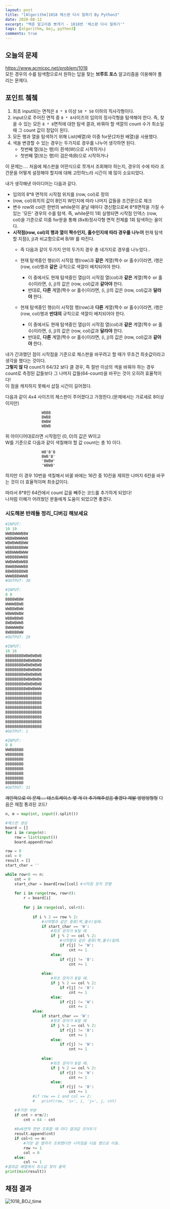 ```yaml
---
layout: post
title: "[Algorithm]1018 체스판 다시 칠하기 By Python3"
date: 2020-08-12
excerpt: "백준 알고리즘 뽀개기 - 1018번 '체스판 다시 칠하기'"
tags: [algorithm, boj, python3]
comments: true
---
```

## 오늘의 문제
<https://www.acmicpc.net/problem/1018>  
모든 경우의 수를 탐색함으로서 원하는 답을 찾는 __브루트 포스__ 알고리즘을 이용해야 풀리는 문제다.   

## 포인트 쳌쳌
1. 최초 input되는 면적은 `8 * 8` 이상 `50 * 50` 이하의 직사각형이다.
2. input으로 주어진 면적 중 `8 * 8`사이즈의 임의의 정사각형을 탐색해야 한다. 즉, 찾을 수 있는 모든 `8 * 8`면적에 대한 탐색 결과, 바꿔야 할 색깔의 count 수가 최소일 때 그 count 값이 정답이 된다.
3. 모든 행과 열을 탐색하기 위해 List(배열)와 이중 for문(2차원 배열)을 사용했다.
4. 색을 변경할 수 있는 경우는 두가지로 경우를 나누어 생각하면 된다. 
    + 첫번째 열(또는 행)이 흰색(W)으로 시작하거나  
    + 첫번째 열(또는 행)이 검은색(B)으로 시작하거나  


이 문제는.... 처음에 체스판을 어떤식으로 쪼개서 조회해야 하는지, 경우의 수에 따라 조건문을 어떻게 설정해야 할지에 대해 고민하느라 시간이 꽤 많이 소요되었다.  

내가 생각해낸 아이디어는 다음과 같다.  

+ 임의의 8*8 면적의 시작점 위치를 (row, col)로 정의  
+ (row, col)위치의 값이 B인지 W인지에 따라 나머지 값들을 조건문으로 체크  
+ 변수 row와 col은 한번의 while문이 끝날 때마다 갱신함으로써 8*8면적을 가질 수 있는 '모든' 경우의 수를 탐색. 즉, while문이 1회 실행되면 시작점 인덱스 (row, col)을 기준으로 이중 for문을 통해 (8x8)정사각형 면적 전체를 1회 탐색하는 꼴이다.  
+ __시작점(row, col)의 행과 열이 짝수인지, 홀수인지에 따라 경우를 나누어__ 현재 탐색할 지점(i, j)과 비교함으로써 B/W 를 따진다.  
    + 즉 다음과 같이 두가지 안의 두가지 경우 총 네가지로 경우를 나누었다..  
    + 현재 탐색중인 행(i)이 시작점 행(row)과 __같은__ 계열(짝수 or 홀수)이라면, i행은 (row, col)행과 __같은__ 규칙으로 색깔이 배치되어야 한다.  
        + 이 중에서도 현재 탐색중인 열(j)이 시작점 열(col)과 __같은__ 계열(짝수 or 홀수)이라면, (i, j)의 값은 (row, col)값과 __같아야__ 한다.  
        + 반대로, __다른__ 계열(짝수 or 홀수)이라면, (i, j)의 값은 (row, col)값과 __달라야__ 한다.  


    + 현재 탐색중인 행(i)이 시작점 행(row)과 __다른__ 계열(짝수 or 홀수)이라면, i행은 (row, col)행과 __반대의__ 규칙으로 색깔이 배치되어야 한다.  
        + 이 중에서도 현재 탐색중인 열(j)이 시작점 열(col)과 __같은__ 계열(짝수 or 홀수)이라면, (i, j)의 값은 (row, col)값과 __달라야__ 한다.  
        + 반대로, __다른__ 계열(짝수 or 홀수)이라면, (i, j)의 값은 (row, col)값과 __같아야__ 한다.  



내가 간과했던 점이 시작점을 기준으로 체스판을 바꾸려고 할 때가 무조건 최솟값이라고 생각을 했다는 것이다.  
__그렇지 않 다__
count가 64/32 보다 클 경우, 즉 절반 이상의 색을 바꿔야 하는 경우  
count로 측정된 값들보다 그 나머지 값들(64-count)을 바꾸는 것이 오히려 효율적이다!  
이 점을 캐치하지 못해서 삽질 시간이 길어졌다.  

다음과 같이 4x4 사이즈의 체스판이 주어졌다고 가정한다.(문제에서는 가로세로 8이상이지만)  

                    WBBB
                    BWBB
                    BWBW
                    WBWB 

위 아이디어대로라면 시작점인 (0, 0)의 값은 W이고  
W를 기준으로 다음과 같이 색칠해야 할 값 count는 총 10 이다.  

                    WB'B'B
                    BWB'B'
                    'BWBW' 
                    'WBWB' 

하지만 이 경우 10번을 색칠해서 바꿀 바에는 16칸 중 10칸을 제외한 나머지 6칸을 바꾸는 것이 더 효율적이며 최솟값이다.  

따라서 8*8인 64칸에서 count 값을 빼주는 코드를 추가하게 되었다!  
나처럼 이해가 어려웠던 분들에게 도움이 되었으면 좋겠다.

### 시도해본 반례들 정리_디버깅 해보세요
```python
#INPUT:
10 10
WWBBWWWBBW
WBBWBWWWWB
WBWBWWBBWW
WBBBBBBBWW
WBBWWWBWWW
WBBBBBWWBB
WWBWWBWWBB
BWWBBWWWBB
BBWBBBBBWB
WWWBBBWWWB
#OUTPUT: 30 

#INPUT: 
8 8
BBBBWBBW
WWWWBBWB
WWBBWBWW
WBWWBWBW
WBBWBBWB
BWBWBWWB
BWWWWWBW
BWBBBBWW
#OUTPUT: 29

#INPUT: 
16 16
BBBBBBBBWBWBWBWB
BBBBBBBBBWBWBWBW
BBBBBBBBWBWBWBWB
BBBBBBBBBWBWBWBW
BBBBBBBBWBWBWBWB
BBBBBBBBBWBWBWBW
BBBBBBBBWBWBWBWB
BBBBBBBBBWBWBWWW
BBBBBBBBBBBBBBBB
BBBBBBBBBBBBBBBB
BBBBBBBBBBBBBBBB
BBBBBBBBBBBBBBBB
BBBBBBBBBBBBBBBB
BBBBBBBBBBBBBBBB
BBBBBBBBBBBBBBBB
BBBBBBBBBBBBBBBB
#OUTPUT: 1

#INPUT: 
8 8
WWBBBBBB
WBBBBBBB
BBBBBBBB
BBBBBBBB
BBBBBBBB
BBBBBBBB
BBBBBBBB
BBBBBBBB
#OUTPUT: 31
```

~~개인적으로 이 문제.... 테스트케이스 몇 개 더 추가해주셨음 좋겠다 제발 엉엉엉헝헝~~
다음은 채점 통과된 코드!

```python
n, m = map(int, input().split())

#체스판 생성
board = []
for i in range(n):
    row = list(input())
    board.append(row)

row = 0
col = 0
result = []
start_char = ''

while row+8 <= n:
    cnt = 0
    start_char = board[row][col] #시작점 문자 판별
    
    for i in range(row, row+8):
        r = board[i]
            
        for j in range(col, col+8):
            
            if i % 2 == row % 2:
                #시작행과 같은 종류(짝,홀수)일때.
                if start_char == 'W': 
                    #최초 문자가 W일 때
                    if j % 2 == col % 2:
                        #시작열과 같은 종류(짝,홀수)일때.
                        if r[j] != 'W':
                            cnt += 1
                    else:
                        if r[j] != 'B':
                            cnt += 1
                    
                else:
                    #최초 문자가 B일 때.
                    if j % 2 == col % 2:
                        if r[j] != 'B':
                            cnt += 1
                    else:
                        if r[j] != 'W':
                            cnt += 1
            else:
                if start_char == 'W': 
                    #최초 문자가 W일 때
                    if j % 2 == col % 2:
                        if r[j] != 'B':
                            cnt += 1
                    else:
                        if r[j] != 'W':
                            cnt += 1
                    
                else:
                    #최초 문자가 B일 때.
                    if j % 2 == col % 2:
                        if r[j] != 'W':
                            cnt += 1
                    else:
                        if r[j] != 'B':
                            cnt += 1
            #if row == 1 and col == 2:
            #   print(row, 'i=', i, 'j=', j, cnt)

    #추가한 부분
    if cnt > n*m/2:
        cnt = 64 - cnt
        
    #8x8면적 한번 조회할 때 마다 결과값 모아두기
    result.append(cnt)
    if col+8 == m:
        #가장 끝 열까지 조회했다면 시작점을 다음 행으로 이동.
        row += 1
        col = 0
    else:
        col += 1
#결과값 배열에서 최소값 찾아 출력
print(min(result))
```

## 채점 결과
![1018_BOJ_time](https://user-images.githubusercontent.com/41335539/90033395-643ee680-dcfa-11ea-9af5-01ac397ec348.JPG)